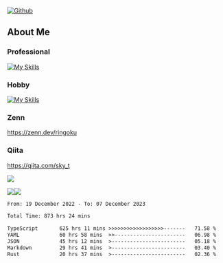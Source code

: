 [![Github](https://img.shields.io/github/followers/skyt-a?label=Follow&style=social)](https://github.com/skyt-a)

## About Me
### Professional
[![My Skills](https://skillicons.dev/icons?i=react,ts,js,nodejs,java,graphql,firebase,githubactions&theme=light)](https://skillicons.dev)
### Hobby
[![My Skills](https://skillicons.dev/icons?i=unity,rust,py&theme=light)](https://skillicons.dev)

### Zenn
https://zenn.dev/ringoku
### Qiita
https://qiita.com/sky_t


![](https://github-profile-summary-cards.vercel.app/api/cards/profile-details?username=skyt-a&theme=default)

![](https://github-profile-summary-cards.vercel.app/api/cards/repos-per-language?username=skyt-a&theme=default)![](https://github-profile-summary-cards.vercel.app/api/cards/stats?username=RinGoku&theme=default)

<!--START_SECTION:waka-->

```txt
From: 19 December 2022 - To: 07 December 2023

Total Time: 873 hrs 24 mins

TypeScript       625 hrs 11 mins >>>>>>>>>>>>>>>>>>-------   71.58 %
YAML             60 hrs 58 mins  >>-----------------------   06.98 %
JSON             45 hrs 12 mins  >------------------------   05.18 %
Markdown         29 hrs 41 mins  >------------------------   03.40 %
Rust             20 hrs 37 mins  >------------------------   02.36 %
```

<!--END_SECTION:waka-->
